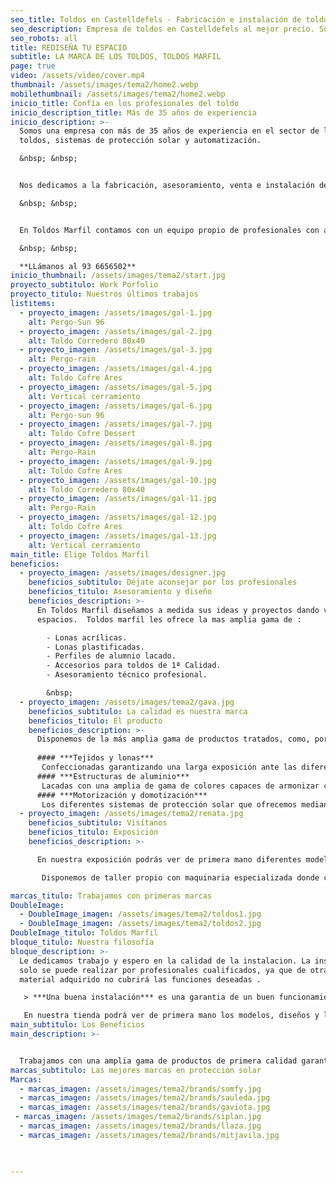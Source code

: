 ```yaml
---
seo_title: Toldos en Castelldefels - Fabricación e instalación de toldos y lonas
seo_description: Empresa de toldos en Castelldefels al mejor precio. Somos expertos en fabricación de toldos a medida, instalación y reparación de todo tipo de toldos, pérgolas
seo_robots: all
title: REDISEÑA TU ESPACIO
subtitle: LA MARCA DE LOS TOLDOS, TOLDOS MARFIL
page: true
video: /assets/video/cover.mp4
thumbnail: /assets/images/tema2/home2.webp
mobilethumbnail: /assets/images/tema2/home2.webp
inicio_title: Confía en los profesionales del toldo
inicio_description_title: Más de 35 años de experiencia
inicio_description: >-
  Somos una empresa con más de 35 años de experiencia en el sector de los
  toldos, sistemas de protección solar y automatización.	

  &nbsp; &nbsp;


  Nos dedicamos a la fabricación, asesoramiento, venta e instalación de todo tipo de toldos. Somos expertos en confección a medida con materiales de primera calidad.		

  &nbsp; &nbsp;


  En Toldos Marfil contamos con un equipo propio de profesionales con amplia experiencia en el sector, ofreciendo así un servicio personalizado a nuestros clientes de instalación y mantenimiento de nuestros productos.

  &nbsp; &nbsp;

  **LLámanos al 93 6656502**
inicio_thumbnail: /assets/images/tema2/start.jpg
proyecto_subtitulo: Work Porfolio
proyecto_titulo: Nuestros últimos trabajos
listitems:
  - proyecto_imagen: /assets/images/gal-1.jpg
    alt: Pergo-Sun 96
  - proyecto_imagen: /assets/images/gal-2.jpg
    alt: Toldo Corredero 80x40
  - proyecto_imagen: /assets/images/gal-3.jpg
    alt: Pergo-rain
  - proyecto_imagen: /assets/images/gal-4.jpg
    alt: Toldo Cofre Ares
  - proyecto_imagen: /assets/images/gal-5.jpg
    alt: Vertical cerramiento
  - proyecto_imagen: /assets/images/gal-6.jpg
    alt: Pergo-sun 96
  - proyecto_imagen: /assets/images/gal-7.jpg
    alt: Toldo Cofre Dessert
  - proyecto_imagen: /assets/images/gal-8.jpg
    alt: Pergo-Rain
  - proyecto_imagen: /assets/images/gal-9.jpg
    alt: Toldo Cofre Ares
  - proyecto_imagen: /assets/images/gal-10.jpg
    alt: Toldo Corredero 80x40
  - proyecto_imagen: /assets/images/gal-11.jpg
    alt: Pergo-Rain
  - proyecto_imagen: /assets/images/gal-12.jpg
    alt: Toldo Cofre Ares
  - proyecto_imagen: /assets/images/gal-13.jpg
    alt: Vertical cerramiento
main_title: Elige Toldos Marfil
beneficios:
  - proyecto_imagen: /assets/images/designer.jpg
    beneficios_subtitulo: Déjate aconsejar por los profesionales
    beneficios_titulo: Asesoramiento y diseño
    beneficios_description: >-
      En Toldos Marfil diseñamos a medida sus ideas y proyectos dando vida a sus
      espacios.  Toldos marfil les ofrece la mas amplia gama de : 

        - Lonas acrílicas.
        - Lonas plastificadas.
        - Perfiles de alumnio lacado.
        - Accesorios para toldos de 1ª Calidad.
        - Asesoramiento técnico profesional.

        &nbsp;
  - proyecto_imagen: /assets/images/tema2/gava.jpg
    beneficios_subtitulo: La calidad es nuestra marca
    beneficios_titulo: El producto
    beneficios_description: >-
      Disponemos de la más amplia gama de productos tratados, como, por ejemplo:
        
      #### ***Tejidos y lonas***
       Confeccionadas garantizando una larga exposición ante las diferentes inclemencias climáticas.
      #### ***Estructuras de aluminio***
       Lacadas con una amplia de gama de colores capaces de armonizar con el entorno de su espacio.
      #### ***Motorización y domotización***
       Los diferentes sistemas de protección solar que ofrecemos mediante control remoto, sensores de viento o sol y los más avanzados asistentes de voz disponibles en el mercado.
  - proyecto_imagen: /assets/images/tema2/renata.jpg
    beneficios_subtitulo: Visítanos
    beneficios_titulo: Exposición
    beneficios_description: >-

      En nuestra exposición podrás ver de primera mano diferentes modelos, sistemas de toldos y motorización. Desde nuestro taller confeccionamos y fabricamos nuestros propios productos.

       Disponemos de taller propio con maquinaria especializada donde confeccionamos y producimos todos nuestros artículos.

marcas_titulo: Trabajamos con primeras marcas
DoubleImage:
  - DoubleImage_imagen: /assets/images/tema2/toldos1.jpg
  - DoubleImage_imagen: /assets/images/tema2/toldos2.jpg
DoubleImage_titulo: Toldos Marfil
bloque_titulo: Nuestra filosofía
bloque_description: >-
  Le dedicamos trabajo y espero en la calidad de la instalacion. La instalación
  solo se puede realizar por profesionales cualificados, ya que de otra forma el
  material adquirido no cubrirá las funciones deseadas .

   > ***Una buena instalación*** es una garantia de un buen funcionamiento.

   En nuestra tienda podrá ver de primera mano los modelos, diseños y los distintos dispositivos de motorización para los mismos.
main_subtitulo: Los Beneficios
main_description: >-


  Trabajamos con una amplia gama de productos de primera calidad garantizando una instalación adecuada mediante profesionales cualificados por la experiencia y la formación.
marcas_subtitulo: Las mejores marcas en protección solar
Marcas:
  - marcas_imagen: /assets/images/tema2/brands/somfy.jpg
  - marcas_imagen: /assets/images/tema2/brands/sauleda.jpg
  - marcas_imagen: /assets/images/tema2/brands/gaviota.jpg
 - marcas_imagen: /assets/images/tema2/brands/siplan.jpg
  - marcas_imagen: /assets/images/tema2/brands/llaza.jpg
  - marcas_imagen: /assets/images/tema2/brands/mitjavila.jpg


 
---
```

